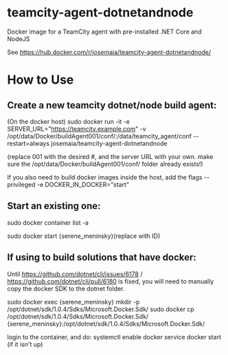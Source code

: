 # teamcity-agent-dotnetandnode

Docker image for a TeamCity agent with pre-installed .NET Core and NodeJS

See https://hub.docker.com/r/josemaia/teamcity-agent-dotnetandnode/

# How to Use
## Create a new teamcity dotnet/node build agent:

(On the docker host)
sudo docker run -it -e SERVER_URL="https://teamcity.example.com" -v /opt/data/Docker/buildAgent001/conf/:/data/teamcity_agent/conf --restart=always josemaia/teamcity-agent-dotnetandnode 

(replace 001 with the desired #, and the server URL with your own. make sure the /opt/data/Docker/buildAgent001/conf/ folder already exists!)

If you also need to build docker images inside the host, add the flags --privileged -e DOCKER_IN_DOCKER="start"

## Start an existing one:
sudo docker container list -a

sudo docker start {serene_meninsky}(replace with ID)

## If using to build solutions that have docker:

Until https://github.com/dotnet/cli/issues/6178 / https://github.com/dotnet/cli/pull/6180 is fixed, you will need to manually copy the docker SDK to the dotnet folder.

sudo docker exec {serene_meninsky} mkdir -p /opt/dotnet/sdk/1.0.4/Sdks/Microsoft.Docker.Sdk/
sudo docker cp /opt/dotnet/sdk/1.0.4/Sdks/Microsoft.Docker.Sdk/ {serene_meninsky}:/opt/dotnet/sdk/1.0.4/Sdks/Microsoft.Docker.Sdk/

login to the container, and do:
systemctl enable docker
service docker start (if it isn't up)
